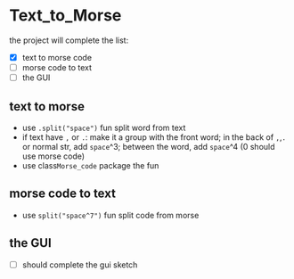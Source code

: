 # Text_to_Morse

the project will complete the list:

- [x] text to morse code
- [ ] morse code to text
- [ ] the GUI

## text to morse

- use `.split("space")` fun split word from text
- if text have `,` or `.`: make it a group with the front word; in the back of `,`,`.` or normal str, add `space`^3; between the word, add `space`^4 (0 should use morse code)
- use class`Morse_code` package the fun

## morse code to text
- use `split("space^7")` fun split code from morse

## the GUI

- [ ] should complete the gui sketch
